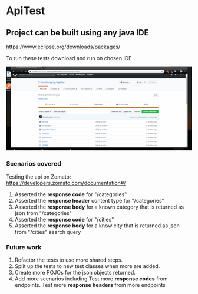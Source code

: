 # ApiTest

## Project can be built using any java IDE
https://www.eclipse.org/downloads/packages/

To run these tests download and run on chosen IDE

![](JUnit.gif)

### Scenarios covered
Testing the api on Zomato: https://developers.zomato.com/documentation#/
1. Asserted the **response code** for "/categories"
2. Asserted the **response header** content type for "/categories"
3. Asserted the **response body** for a known category that is returned as json from "/categories"
4. Asserted the **response code** for "/cities"
5. Asserted the **response body** for a know city that is returned as json from "/cities" search query

### Future work
1. Refactor the tests to use more shared steps.
2. Split up the tests to new test classes when more are added.
3. Create more POJOs for the json objects returned.  
4. Add more scenarios including
Test more **response codes** from endpoints.
Test more **response headers** from more endpoints
